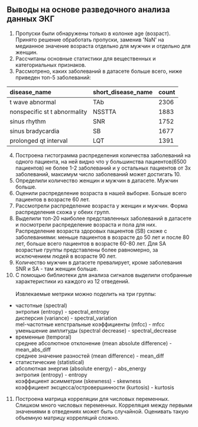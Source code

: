 ## Выводы на основе разведочного анализа данных ЭКГ

 1. Пропуски были обнаружены только в колонке age (возраст). Принято решение обработать пропуски, заменив 'NaN' на медианное значение возраста отдельно для мужчин и отдельно для женщин.
 2. Рассчитаны основные статистики для вещественных и категориальных признаков.
 3. Рассмотрено, каких заболеваний в датасете больше всего, ниже приведен топ-5 заболеваний:

| disease_name              | short_disease_name | count |
| :---------------- | :---------------- | :---------------- |
| t wave abnormal       | TAb   | 2306 |
| nonspecific st t abnormality           | NSSTTA   | 1883 |
| sinus rhythm       | SNR   | 1752 |
| sinus bradycardia           | SB   | 1677 |
| prolonged qt interval    | LQT   |   1391 |

 4. Построена гистограмма распределения количества заболеваний на одного пациента, на ней видно что у большинства пациентов(6500 пациентов) не более 1-2 заболеваний и у остальных пациентов от 3х заболеваний, максимум число заболеваний может достигать 10. 
 5. Определили количество женщин и мужчин в датасете. Мужчин больше.
 6. Оценили распределение возраста в нашей выборке. Больше всего пациентов в возрасте 60 лет.
 7. Рассмотрели распределение возраста у женщин и мужчин. Форма распределения схожа у обеих групп.
 8. Выделили топ-20 наиболее представленных заболеваний в датасете и посмотрели распределение возраста и пола для них. Распределение возраста здоровых пациентов (SB) схоже с заболеваниями: меньше пациентов в возрасте до 50 лет и после 80 лет, больше всего пациентов в возрасте 60-80 лет. Для SA возрастые группы представлены более равномерно, за исключением людей в возрасте 90 лет.
 9. Количество мужчин в датасете превалирует, кроме заболевания SNR и SA - там женщин больше.
10. С помощью библиотеки для анализа сигналов выделили отобранные характеристики из каждого из 12 отведений.  <br><br>
Извлекаемые метрики можно поделить на три группы: <br>
* частотные (spectral)  <br>
энтропия (entropy) - spectral_entropy <br>
дисперсия (variance) - spectral_variation <br>
mel-частотные кепстральные коэффициенты (mfcc) - mfcc <br>
уменьшение амплитуды (spectral decrease) - spectral_decrease <br>
* временные (temporal)  <br>
cреднее абсолютное отклонение (mean absolute difference) - mean_abs_diff <br>
cреднее значение разностей (mean difference) - mean_diff <br>
* статистические (statistical)  <br>
абсолютная энергия (absolute energy) - abs_energy <br>
энтропия (entropy) - entropy <br>
коэффициент асимметрии (skewness) - skewness <br>
коэффициент эксцесса/островершинности (kurtosis) - kurtosis

 11. Построена матрица корреляции для числовых переменных. Слишком много числовых переменных. Корреляция между первыми значениями в отведениях может быть случайной. Оценивать такую объемную матрицу корреляций сложно.
